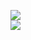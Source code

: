 [![](https://img.shields.io/badge/Made%20With-Github%20Spray-lightgrey.svg?style=for-the-badge&logo=github)](https://github.com/Annihil/github-spray#19484)  
[![](https://i.imgur.com/2DrTn0Z.gif)](https://github.com/Annihil/github-spray)